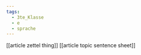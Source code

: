 ```yaml
---
tags:
  - 3te_Klasse
  - e
  - sprache
---
```

[[article zettel thing]]
[[article topic sentence sheet]]